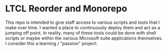 <h1>LTCL Reorder and Monorepo</h1>
<p>This repo is intended to give staff access to various scripts and tools that I make over time. I wanted a place to continuously deploy them and act as a jumping off point. In reality, many of these tools could be done with shell scripts or maybe within the various Microsoft suite applications themselves. I consider this a learning / "passion" project.</p>